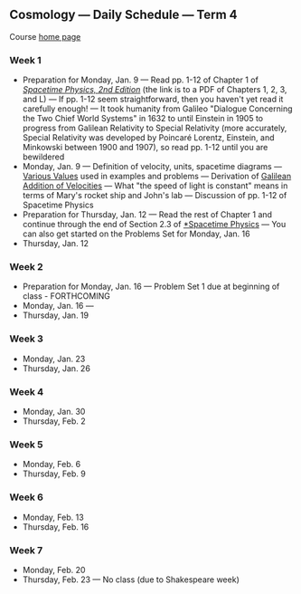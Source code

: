 ## Cosmology &mdash; Daily Schedule &mdash; Term 4

Course [home page](./)

### Week 1

* Preparation for Monday, Jan. 9 &mdash; Read pp. 1-12 of Chapter 1 of [*Spacetime Physics, 2nd Edition*](./resources/TaylorWheeler-SpacetimePhysics-2ndEdition-Chapters123L.pdf) (the link is to a PDF of Chapters 1, 2, 3, and L) &mdash; If pp. 1-12 seem straightforward, then you haven't yet read it carefully enough! &mdash; It took humanity from Galileo "Dialogue Concerning the Two Chief World Systems" in 1632 to until Einstein in 1905 to progress from Galilean Relativity to Special Relativity (more accurately, Special Relativity was developed by Poincar&eacute; Lorentz, Einstein, and Minkowski between 1900 and 1907), so read pp. 1-12 until you are bewildered
* Monday, Jan. 9 &mdash; Definition of velocity, units, spacetime diagrams &mdash; [Various Values](./various_values.html) used in examples and problems &mdash; Derivation of [Galilean Addition of Velocities](./resources/GalileanAdditionOfVelocities.pdf)  &mdash; What "the speed of light is constant" means in terms of Mary's rocket ship and John's lab &mdash; Discussion of pp. 1-12 of Spacetime Physics
* Preparation for Thursday, Jan. 12 &mdash; Read the rest of Chapter 1 and continue through the end of Section 2.3 of [*Spacetime Physics](./resources/TaylorWheeler-SpacetimePhysics-2ndEdition-Chapters123L.pdf) &mdash; You can also get started on the Problems Set for Monday, Jan. 16
* Thursday, Jan. 12

### Week 2

* Preparation for Monday, Jan. 16 &mdash; Problem Set 1 due at beginning of class - FORTHCOMING
* Monday, Jan. 16 &mdash; 
* Thursday, Jan. 19

### Week 3

* Monday, Jan. 23
* Thursday, Jan. 26

### Week 4

* Monday, Jan. 30
* Thursday, Feb. 2

### Week 5

* Monday, Feb. 6
* Thursday, Feb. 9

### Week 6

* Monday, Feb. 13
* Thursday, Feb. 16

### Week 7

* Monday, Feb. 20
* Thursday, Feb. 23 &mdash; No class (due to Shakespeare week)
